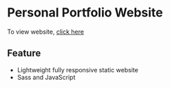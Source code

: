 # Personal Portfolio Website
To view website, [click here](http://byounghyunoh.com)

## Feature
* Lightweight fully responsive static website
* Sass and JavaScript
